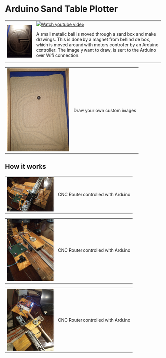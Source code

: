 # Arduino Sand Table Plotter

<table>
  <tr>
    <td>
      <img src="https://raw.githubusercontent.com/hlavrencic/imageHost/master/arduinoSandPlotterTable/IMG_20200825_231622.jpg" width="400" >
    </td>
    <td>
      <a href="https://youtu.be/j4xqZwzULx4" ><img src="https://upload.wikimedia.org/wikipedia/commons/e/e1/Logo_of_YouTube_%282015-2017%29.svg" width="50" >Watch youtube video</a>

A small metalic ball is moved through a sand box and make drawings. This is done by a magnet from behind de box, which is moved around with motors controller by an Arduino controller. The image y want to draw, is sent to the Arduino over Wifi  connection.
    </td>
  </tr>
</table>

<table>
  <tr>
    <td>
      <a href="https://raw.githubusercontent.com/hlavrencic/imageHost/master/arduinoSandPlotterTable/IMG_20200825_003217169.jpg"><img src="https://raw.githubusercontent.com/hlavrencic/imageHost/master/arduinoSandPlotterTable/IMG_20200825_003217169.jpg" width="200" ></a>
    </td>
    <td>
      Draw your own custom images
    </td>
  </tr>
</table>


## How it works

<table>
  <tr>
    <td>
      <a href="https://raw.githubusercontent.com/hlavrencic/imageHost/master/arduinoSandPlotterTable/IMG_20200719_012549562.jpg"><img src="https://raw.githubusercontent.com/hlavrencic/imageHost/master/arduinoSandPlotterTable/IMG_20200719_012549562.jpg" width="150" ></a>
    </td>
    <td>
      CNC Router controlled with Arduino
    </td>
  </tr>
</table>

<table>
  <tr>
    <td>
      <a href="https://raw.githubusercontent.com/hlavrencic/imageHost/master/arduinoSandPlotterTable/IMG_20200719_001501012.jpg"><img src="https://raw.githubusercontent.com/hlavrencic/imageHost/master/arduinoSandPlotterTable/IMG_20200719_001501012.jpg" width="150" ></a>
    </td>
    <td>
      CNC Router controlled with Arduino
    </td>
  </tr>
</table>


<table>
  <tr>
    <td>
      <a href="https://raw.githubusercontent.com/hlavrencic/imageHost/master/arduinoSandPlotterTable/IMG_20200607_195718502.jpg"><img src="https://raw.githubusercontent.com/hlavrencic/imageHost/master/arduinoSandPlotterTable/IMG_20200607_195718502.jpg" width="150" ></a>
    </td>
    <td>
      CNC Router controlled with Arduino
    </td>
  </tr>
</table>
